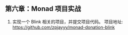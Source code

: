 ## 第六章：Monad 项目实战

1. 实现一个 Blink 相关的项目，并提交项目代码。
   项目地址: https://github.com/zpjayyy/monad-donation-blink
